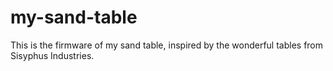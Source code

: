 # my-sand-table
This is the firmware of my sand table, inspired by the wonderful tables from Sisyphus Industries.
